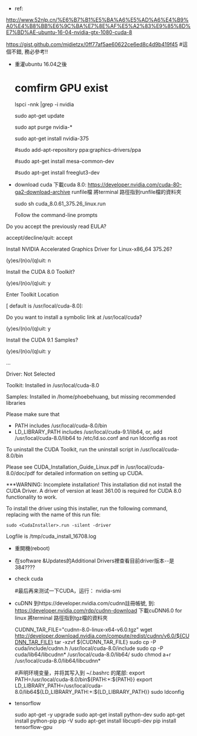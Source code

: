 - ref:

http://www.52nlp.cn/%E6%B7%B1%E5%BA%A6%E5%AD%A6%E4%B9%A0%E4%B8%BB%E6%9C%BA%E7%8E%AF%E5%A2%83%E9%85%8D%E7%BD%AE-ubuntu-16-04-nvidia-gtx-1080-cuda-8

https://gist.github.com/mjdietzx/0ff77af5ae60622ce6ed8c4d9b419f45  #這個不錯, 務必參考!!

- 重灌ubuntu 16.04之後

    # comfirm GPU exist
    lspci -nnk |grep -i nvidia
    
    sudo apt-get update
    
    sudo apt purge nvidia-*
    
    sudo apt-get install nvidia-375
    
    #sudo add-apt-repository ppa:graphics-drivers/ppa
    
    #sudo apt-get install mesa-common-dev
    
    #sudo apt-get install freeglut3-dev

- download cuda
  下載cuda 8.0: https://developer.nvidia.com/cuda-80-ga2-download-archive  runfile檔
  將terminal 路徑指到runfile檔的資料夾

    sudo sh cuda_8.0.61_375.26_linux.run

	Follow the command-line prompts

Do you accept the previously read EULA?

accept/decline/quit: accept

Install NVIDIA Accelerated Graphics Driver for Linux-x86_64 375.26?

(y)es/(n)o/(q)uit: n

Install the CUDA 8.0 Toolkit?

(y)es/(n)o/(q)uit: y

Enter Toolkit Location

[ default is /usr/local/cuda-8.0]: 

Do you want to install a symbolic link at /usr/local/cuda?

(y)es/(n)o/(q)uit: y

Install the CUDA 9.1 Samples?

(y)es/(n)o/(q)uit: y

...

Driver:   Not Selected

Toolkit:  Installed in /usr/local/cuda-8.0

Samples:  Installed in /home/phoebehuang, but missing recommended libraries

Please make sure that

- PATH includes /usr/local/cuda-8.0/bin
- LD_LIBRARY_PATH includes /usr/local/cuda-9.1/lib64, or, add /usr/local/cuda-8.0/lib64 to /etc/ld.so.conf and run ldconfig as root

To uninstall the CUDA Toolkit, run the uninstall script in /usr/local/cuda-8.0/bin

Please see CUDA_Installation_Guide_Linux.pdf in /usr/local/cuda-8.0/doc/pdf for detailed information on setting up CUDA.

***WARNING: Incomplete installation! This installation did not install the CUDA Driver. A driver of version at least 361.00 is required for CUDA 8.0 functionality to work.

To install the driver using this installer, run the following command, replacing <CudaInstaller> with the name of this run file:

    sudo <CudaInstaller>.run -silent -driver

Logfile is /tmp/cuda_install_16708.log

- 重開機(reboot)
- 在software &Updates的Additional Drivers裡查看目前driver版本--是384????
- check cuda

    #最后再来测试一下CUDA，运行：
    nvidia-smi

- cuDNN
  到https://developer.nvidia.com/cudnn註冊帳號, 到: https://developer.nvidia.com/rdp/cudnn-download
  下載cuDNN6.0 for linux
   將terminal 路徑指到tgz檔的資料夾

    CUDNN_TAR_FILE="cudnn-8.0-linux-x64-v6.0.tgz"
    wget http://developer.download.nvidia.com/compute/redist/cudnn/v6.0/${CUDNN_TAR_FILE}
    tar -xzvf ${CUDNN_TAR_FILE}
    sudo cp -P cuda/include/cudnn.h /usr/local/cuda-8.0/include
    sudo cp -P cuda/lib64/libcudnn* /usr/local/cuda-8.0/lib64/
    sudo chmod a+r /usr/local/cuda-8.0/lib64/libcudnn*
    
    #声明环境变量，并将其写入到 ~/.bashrc 的尾部:
    export PATH=/usr/local/cuda-8.0/bin${PATH:+:${PATH}}
    export LD_LIBRARY_PATH=/usr/local/cuda-8.0/lib64\${LD_LIBRARY_PATH:+:${LD_LIBRARY_PATH}}
    sudo ldconfig

- tensorflow

    sudo apt-get -y upgrade
    sudo apt-get install python-dev
    sudo apt-get install python-pip
    pip -V
    sudo apt-get install libcupti-dev
    pip install tensorflow-gpu


